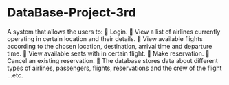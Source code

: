 # DataBase-Project-3rd

A system that allows the users to:
 Login.
 View a list of airlines currently operating in certain location and their details.
 View available flights according to the chosen location, destination, arrival time and departure time.
 View available seats with in certain flight.
 Make reservation.
 Cancel an existing reservation.
 The database stores data about different types of airlines, passengers, flights, reservations and the crew of the flight …etc.
